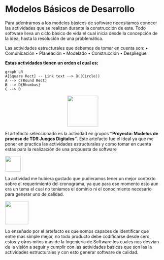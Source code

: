 # Modelos Básicos de Desarrollo

Para adentrarnos a los modelos básicos de software necesitamos conocer las actividades que se realizan durante la construcción de este. Todo software lleva un ciclo básico de vida el cual inicia desde la concepción de la idea, hasta la resolución de una problemática. </br>

Las actividades estructurales que debemos de tomar en cuenta son:
•	Comunicación
•	Planeación
•	Modelado
•	Construcción
•	Despliegue

**Estas actividades tienen un orden el cual es:**

```mermaid
graph LR
A[Square Rect] -- Link text --> B((Circle))
A --> C(Round Rect)
B --> D{Rhombus}
C --> D
```

<p align="center">
<img
    src="https://cdn.worldvectorlogo.com/logos/webdev-1.svg"
    width="100px"
/>
 </p>

El artefacto seleccionado es la actividad en grupos **“Proyecto: Modelos de proceso de TDR Juegos Digitales”**. Este artefacto fue el ideal ya que me poner en practica las actividades estructurales y como tomar en cuenta estas para la realizacíón de una propuesta de software </br>

<p align="left">
<img
    src="https://blog.pro-optim.com/wp-content/uploads/noun_continuous-improvement_1326963.png"
    width="50px"
/>

La actividad me hubiera gustado que pudieramos tener un mejor contexto sobre el requerimiento del cronograma, ya que para ese momento esto aun era un tema el cual no teniamos el dominio ni el conocimiento necesario para generar uno de calidad.
 
 </p>
 <p align="left">
<img
    src="https://i.pinimg.com/564x/e9/3b/7c/e93b7c713430bf42f7c03aba0331bcb0.jpg"
    width="75px"
/>
 </p>
 
Lo enseñado por el artefacto es que somos capaces de identificar que entre mas simple mejor, no todo producto debe codificarse desde cero, estos y otros mitos mas de la Ingeniería de Software los cuales nos desvian de la visión a seguir y cumplir con las actividades basicas que son las la actividades estructurales y con esto generar software de calidad.
